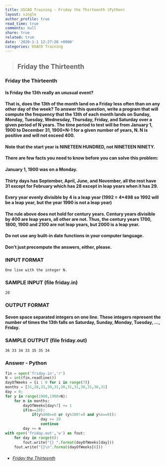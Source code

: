 ```yaml
---
title: USCAO Training - Friday the Thirteenth (Python)
layout: single
author_profile: true
read_time: true
comments: null
share: true
related: true
date: '2020-1-1 12:27:28 +0900'
categories: USACO Training
---
```


> ## Friday the Thirteenth

### Friday the Thirteenth
#### Is Friday the 13th really an unusual event?

#### That is, does the 13th of the month land on a Friday less often than on any other day of the week? To answer this question, write a program that will compute the frequency that the 13th of each month lands on Sunday, Monday, Tuesday, Wednesday, Thursday, Friday, and Saturday over a given period of N years. The time period to test will be from January 1, 1900 to December 31, 1900+N-1 for a given number of years, N. N is positive and will not exceed 400.

#### Note that the start year is NINETEEN HUNDRED, not NINETEEN NINETY.

#### There are few facts you need to know before you can solve this problem:

#### January 1, 1900 was on a Monday.
#### Thirty days has September, April, June, and November, all the rest have 31 except for February which has 28 except in leap years when it has 29.
#### Every year evenly divisible by 4 is a leap year (1992 = 4*498 so 1992 will be a leap year, but the year 1990 is not a leap year)

#### The rule above does not hold for century years. Century years divisible by 400 are leap years, all other are not. Thus, the century years 1700, 1800, 1900 and 2100 are not leap years, but 2000 is a leap year.

#### Do not use any built-in date functions in your computer language.

#### Don't just precompute the answers, either, please.

### INPUT FORMAT

	One line with the integer N.

### SAMPLE INPUT (file friday.in)
	20
	
### OUTPUT FORMAT
#### Seven space separated integers on one line. These integers represent the number of times the 13th falls on Saturday, Sunday, Monday, Tuesday, ..., Friday.

### SAMPLE OUTPUT (file friday.out)

	36 33 34 33 35 35 34

### Answer - Python
```python
fin = open('friday.in','r')
N = int(fin.readline())
dayOfWeeks = {i : 0 for i in range(7)}
months = [31,28,31,30,31,30,31,31,30,31,30,31]
day = 0;
for y in range(1900,1900+N):
	for m in months:
		dayOfWeeks[day%7] += 1
		if(m==28):
			if(y%400==0 or (y%100!=0 and y%4==0)):
				day += 29
				continue
		day += m
with open('friday.out','w') as fout:
	for day in range(6):
		fout.write("{} ".format(dayOfWeeks[day]))
	fout.write("{}\n".format(dayOfWeeks[6]))
```

* ###### [Friday the Thirteenth]

[Friday the Thirteenth]: https://train.usaco.org/usacoprob2?a=miQqOSmwjhm&S=friday